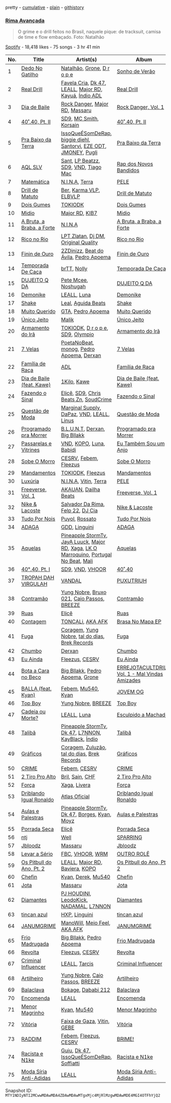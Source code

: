 pretty - [cumulative](/playlists/cumulative/37i9dQZF1DX0EaLv8xHmij.md) - [plain](/playlists/plain/37i9dQZF1DX0EaLv8xHmij) - [githistory](https://github.githistory.xyz/mackorone/spotify-playlist-archive/blob/main/playlists/plain/37i9dQZF1DX0EaLv8xHmij)

### [Rima Avançada](https://open.spotify.com/playlist/37i9dQZF1DX0EaLv8xHmij)

> O grime e o drill feitos no Brasil, naquele pique: de tracksuit, camisa de time e flow embaçado\. Foto: Natalhão

[Spotify](https://open.spotify.com/user/spotify) - 18,418 likes - 75 songs - 3 hr 41 min

| No. | Title | Artist(s) | Album | Length |
|---|---|---|---|---|
| 1 | [Dedo No Gatilho](https://open.spotify.com/track/0njafdCdWWgPFzOjv2leO6) | [Natalhão](https://open.spotify.com/artist/5ptoEbRZaVPuPXvWdsRrWc), [Grone](https://open.spotify.com/artist/6obeWNZwOJv7P9EzIvu9zt), [D r o p e](https://open.spotify.com/artist/7gi8fAAoPMkO2vcESXGG2Y) | [Sonho de Verão](https://open.spotify.com/album/6sLzdFiGngVsZQIEC4vvUM) | 2:58 |
| 2 | [Real Drill](https://open.spotify.com/track/3gpSCMnVZELrg4b5oMmRIN) | [Favela Cria](https://open.spotify.com/artist/5wVwUloN5ZKdvMQiUMoDsO), [Dk 47](https://open.spotify.com/artist/7KO08sObbX1IHeiIR9b5NB), [LEALL](https://open.spotify.com/artist/4h52MPCFvx56uhmH254Uqz), [Major RD](https://open.spotify.com/artist/76hYPcWML9NGEh8LashwT5), [Kayuá](https://open.spotify.com/artist/6GRG2j3z9S1Lsa47YgPjkH), [Índio ADL](https://open.spotify.com/artist/1ultT7e5kxNqpJ0ygWz9wQ) | [Real Drill](https://open.spotify.com/album/5KtB6XyDMiqSQibKfcmzqp) | 4:38 |
| 3 | [Dia de Baile](https://open.spotify.com/track/3dYN651z0KSUQnC0fxCKWN) | [Rock Danger](https://open.spotify.com/artist/1mjuRRMumbLmGmHmYvMDcb), [Major RD](https://open.spotify.com/artist/76hYPcWML9NGEh8LashwT5), [Massaru](https://open.spotify.com/artist/6NPvzQnxY7WwRMoN2qVBHU) | [Rock Danger, Vol\. 1](https://open.spotify.com/album/10NgAPEXrO27p2uhmuZgyu) | 2:58 |
| 4 | [40˚.40, Pt\. II](https://open.spotify.com/track/6VWCgmyLqAWltjGO0Za00I) | [SD9](https://open.spotify.com/artist/5vISZlkpbDSJybQqgUeF52), [MC Smith](https://open.spotify.com/artist/6OUIY1hXVxeiAw6K7rDerM), [Korsain](https://open.spotify.com/artist/3mzX21OpC0y7SgIOKCSpKL) | [40˚.40, Pt\. II](https://open.spotify.com/album/4YOUDtIlOu5qr6f8UGPxWc) | 4:14 |
| 5 | [Pra Baixo da Terra](https://open.spotify.com/track/0P69PdIN7osL5ML2uWeQ2K) | [IssoQueÉSomDeRap](https://open.spotify.com/artist/43DrL9cHm49HEwg85idE2c), [biggie diehl](https://open.spotify.com/artist/4EEMmF8KqAKox5uogK8uhy), [Santorvi](https://open.spotify.com/artist/4TpMk5ru2rOKeezPBKsu4w), [EZE ODT](https://open.spotify.com/artist/3bblo79bAUwY3qKupiP3xf), [JMONEY](https://open.spotify.com/artist/3E3c0sPxAVTNrc104CicWC), [Pugli](https://open.spotify.com/artist/2IXnOvK1O0L4PzfyYanJkM) | [Pra Baixo da Terra](https://open.spotify.com/album/1Q7c618K5PX25WgMikn5oG) | 2:37 |
| 6 | [AQL SLV](https://open.spotify.com/track/4x96ZVUti5pKCpiImokxB4) | [Sant](https://open.spotify.com/artist/7IlBcKrGUBJ0NKdnbDde89), [LP Beatzz](https://open.spotify.com/artist/3WFKRRXUORuPPdH11Spele), [SD9](https://open.spotify.com/artist/5vISZlkpbDSJybQqgUeF52), [VND](https://open.spotify.com/artist/1XxGXIW0xJuiW267WuDgNP), [Tiago Mac](https://open.spotify.com/artist/3GM0VyM1n1qvk0v2PfXX4n) | [Rap dos Novos Bandidos](https://open.spotify.com/album/2rYLZlhbWbcjNJg3PiwV9O) | 4:55 |
| 7 | [Matemática](https://open.spotify.com/track/1xRxdXBGDY5O89pKp40i0L) | [N.I.N.A](https://open.spotify.com/artist/32NfHH4nSmu97Z4RQjPyET), [Terra](https://open.spotify.com/artist/0wTyCMz1sLbxVNN0OP18oW) | [PELE](https://open.spotify.com/album/57LANvZ85BtVlj31EAY7EK) | 2:14 |
| 8 | [Drill de Matuto](https://open.spotify.com/track/2rntf7fpyjFwY0nbDyehkH) | [Ber](https://open.spotify.com/artist/2LIFq4uBUQgSJUqVgnIOpL), [Karma VLP](https://open.spotify.com/artist/6tgRsgGyAXfEcsLA8t0Cn5), [ELBVLP](https://open.spotify.com/artist/6IqZJDAt1SX6xdBh7heq9m) | [Drill de Matuto](https://open.spotify.com/album/0m2mTSU3s4LdwgPrLZvcNZ) | 3:14 |
| 9 | [Dois Gumes](https://open.spotify.com/track/4sTvkSCc5tmVhECVOcM37h) | [TOKIODK](https://open.spotify.com/artist/3l3kTDXnvYNA4u1kLLvLn2) | [Dois Gumes](https://open.spotify.com/album/6VNvo85fJVH9uM2C1rBnfp) | 2:58 |
| 10 | [Midio](https://open.spotify.com/track/48x2oAieb2KwWhab3vhifB) | [Major RD](https://open.spotify.com/artist/76hYPcWML9NGEh8LashwT5), [KIB7](https://open.spotify.com/artist/7lSYO6wq6ueSYYIEUbF92u) | [Midio](https://open.spotify.com/album/0XiqFoJpqkH0DOHbq5bBlY) | 2:43 |
| 11 | [A Bruta, a Braba, a Forte](https://open.spotify.com/track/2N54ghEQWbNZ9Y39Wr2JKg) | [N.I.N.A](https://open.spotify.com/artist/32NfHH4nSmu97Z4RQjPyET) | [A Bruta, a Braba, a Forte](https://open.spotify.com/album/73h7cH1GkuOSBMZ9sgX5zb) | 2:44 |
| 12 | [Rico no Rio](https://open.spotify.com/track/6NXMEsY4Ivqm722zmI5kgG) | [LPT Zlatan](https://open.spotify.com/artist/5U55IfWwerZXAqb1WNNfCX), [Dj DM](https://open.spotify.com/artist/686Cz1vrD1XO5CPJC0ZiAt), [Original Quality](https://open.spotify.com/artist/5ZTnWo7IY6rdIxm6aTSR84) | [Rico no Rio](https://open.spotify.com/album/7mXrQh7smoIFCbHfUMJGa0) | 3:07 |
| 13 | [Finin de Ouro](https://open.spotify.com/track/3BZb1ArjUi8peWqwSv7wOQ) | [2ZDinizz](https://open.spotify.com/artist/13zmjclMwzz8kIxRrN7JOV), [Beat do Ávila](https://open.spotify.com/artist/2zuL7Yq6XmN6LbH4gDrgfP), [Pedro Apoema](https://open.spotify.com/artist/1eJwhQn6j41JvgXfWeh2g0) | [Finin de Ouro](https://open.spotify.com/album/4mZoJDt9KEgTwoWKAn2Z8T) | 3:13 |
| 14 | [Temporada De Caça](https://open.spotify.com/track/7oWXd23WF7vD6FROEHk063) | [brTT](https://open.spotify.com/artist/7y2EOgsPqCKSxH9MJ2Tk6z), [Nolly](https://open.spotify.com/artist/0AyG67rFODHB8963eyG0tT) | [Temporada De Caça](https://open.spotify.com/album/57gdtXezVDMVQhLAtpnrbh) | 3:14 |
| 15 | [DUJEITO Q DA](https://open.spotify.com/track/4OW2bMqaWGqH83ojBaHeYt) | [Pete Mcee](https://open.spotify.com/artist/7hYxiVrQD6owMinIaG9QuB), [Noshugah](https://open.spotify.com/artist/39y7fxAAQUe9SJotuSRsCs) | [DUJEITO Q DA](https://open.spotify.com/album/2geHCPma65x6DlqQnYir1V) | 1:53 |
| 16 | [Demonike](https://open.spotify.com/track/6g6fjgEC4dXkX01oJoeyCT) | [LEALL](https://open.spotify.com/artist/4h52MPCFvx56uhmH254Uqz), [Luna](https://open.spotify.com/artist/2uY6iqNed0QZuENdRbxiaW) | [Demonike](https://open.spotify.com/album/2kCAfWdhArujSmPJle6vO3) | 2:55 |
| 17 | [Shake](https://open.spotify.com/track/1p9UmC4Nh8aDxhqd3GrEVT) | [Leal](https://open.spotify.com/artist/1BnymgkHol5jSOx3KBkBjs), [Aguida Beats](https://open.spotify.com/artist/4IC1m7XcmBRlxYFoAl23E1) | [Shake](https://open.spotify.com/album/6vLt6v9IJj0KOxMz3J8ejC) | 2:34 |
| 18 | [Muito Querido](https://open.spotify.com/track/0qDA0XgVhM1fp14h5CpH0A) | [GTA](https://open.spotify.com/artist/1d2nSDIlSzl93ajFcmVO2w), [Pedro Apoema](https://open.spotify.com/artist/1eJwhQn6j41JvgXfWeh2g0) | [Muito Querido](https://open.spotify.com/album/2tnj2zG6VJGYtmCGP6sFN4) | 1:56 |
| 19 | [Único Jeito](https://open.spotify.com/track/1JbupefYt00QB1QlPROn9R) | [Malik](https://open.spotify.com/artist/0ifpZXmFP8xcOmukbS5udK) | [Único Jeito](https://open.spotify.com/album/0VIMqDYDI9KpOLSnKpx1lP) | 1:58 |
| 20 | [Armamento do Irã](https://open.spotify.com/track/0f0UWMjbkFVqqzfNbZ63gK) | [TOKIODK](https://open.spotify.com/artist/3l3kTDXnvYNA4u1kLLvLn2), [D r o p e](https://open.spotify.com/artist/7gi8fAAoPMkO2vcESXGG2Y), [SD9](https://open.spotify.com/artist/5vISZlkpbDSJybQqgUeF52), [Olympio](https://open.spotify.com/artist/1nR1Ogb4hP9WzmUbIArZ72) | [Armamento do Irã](https://open.spotify.com/album/314mnlgW2t6N71Kj6ZcCKo) | 4:19 |
| 21 | [7 Velas](https://open.spotify.com/track/3O0Psgcf7AQXoYfgqp9c7K) | [PoetaNoBeat](https://open.spotify.com/artist/3mFb9oHAuhW1RmrR7St4vP), [monog](https://open.spotify.com/artist/6w2v8qBcnzlbxgspiEvHPA), [Pedro Apoema](https://open.spotify.com/artist/1eJwhQn6j41JvgXfWeh2g0), [Derxan](https://open.spotify.com/artist/6AVuBAosGPLRJYwoJ88wtt) | [7 Velas](https://open.spotify.com/album/1Z17IlMM1tKTqlKM8qQL2V) | 2:09 |
| 22 | [Família de Raça](https://open.spotify.com/track/1QGRyTHSk3KhiC7J6FZC5R) | [ADL](https://open.spotify.com/artist/6Ywb1no2hXLazjIs4LUiQD) | [Família de Raça](https://open.spotify.com/album/3hPQKI8AbrcFoyEMpAdmRZ) | 2:59 |
| 23 | [Dia de Baile \(feat\. Kawe\)](https://open.spotify.com/track/5A3fbFbtzKrc0xamh6b0yb) | [1Kilo](https://open.spotify.com/artist/6E2st8OqIaS7PU5gj95FSE), [Kawe](https://open.spotify.com/artist/1TYJOhNSxMOODWiDVhuyZb) | [Dia de Baile \(feat\. Kawe\)](https://open.spotify.com/album/6EZrWTVj6STAQLLq5uvlWl) | 2:45 |
| 24 | [Fazendo o Sinal](https://open.spotify.com/track/0azZcZsS8POiuYJQMM8b7Q) | [Elicê](https://open.spotify.com/artist/7IWi4NOiLz0JJ0qJhCYLN0), [SD9](https://open.spotify.com/artist/5vISZlkpbDSJybQqgUeF52), [Chris Beats Zn](https://open.spotify.com/artist/0YOr5sV4zMMyj5xviWiFjW), [SoudCrime](https://open.spotify.com/artist/0Huu7Wxkay3mCaoMuVkRNg) | [Fazendo o Sinal](https://open.spotify.com/album/6CBy7iii9xKJJr7C4lCnQe) | 2:41 |
| 25 | [Questão de Moda](https://open.spotify.com/track/59sFoLdhJQT2Q0Fsa0xUce) | [Marginal Supply](https://open.spotify.com/artist/1xezfhrRJTpRtYZPplWHcJ), [DaPaz](https://open.spotify.com/artist/7K2fTRYnc7VBDXX0GtM9O1), [VND](https://open.spotify.com/artist/1XxGXIW0xJuiW267WuDgNP), [LEALL](https://open.spotify.com/artist/4h52MPCFvx56uhmH254Uqz), [Linus](https://open.spotify.com/artist/39gD9lzqnC5SO69fzdRizg) | [Questão de Moda](https://open.spotify.com/album/0VYqi2kj5ZVRJlpuGebb0v) | 3:43 |
| 26 | [Programado pra Morrer](https://open.spotify.com/track/0Zo1u04qDDlH2qhWqXGCN8) | [B.L.U.N.T](https://open.spotify.com/artist/2vRnpVd35vTr7ZfDvZYnZZ), [Derxan](https://open.spotify.com/artist/6AVuBAosGPLRJYwoJ88wtt), [Big Bllakk](https://open.spotify.com/artist/2676LWh4GgqdAaYkRpqTcd) | [Programado pra Morrer](https://open.spotify.com/album/05BrJ0ScVVXBp5cYEjelI2) | 3:23 |
| 27 | [Passarelas e Vitrines](https://open.spotify.com/track/1bzqCRQHnTaN3hgPtujOTz) | [VND](https://open.spotify.com/artist/1XxGXIW0xJuiW267WuDgNP), [KOPO](https://open.spotify.com/artist/3vSHkuSE00R9QBkm5SByaA), [Luna](https://open.spotify.com/artist/2uY6iqNed0QZuENdRbxiaW), [Babidi](https://open.spotify.com/artist/1S2Wiv7Swqnnvp1ktoWaul) | [Eu Também Sou um Anjo](https://open.spotify.com/album/6yd1wjgnMwGxmrgMNwE7wt) | 3:05 |
| 28 | [Sobe O Morro](https://open.spotify.com/track/4ZjDDf6NjEVHSwJwAjeJj6) | [CESRV](https://open.spotify.com/artist/1qJG1PpAGl1FnzYyCDU7x1), [Febem](https://open.spotify.com/artist/2Ip2jiEjsSe8pmRBzwTv5N), [Fleezus](https://open.spotify.com/artist/5vl7Vj67mORmn0yJccFCfq) | [Sobe O Morro](https://open.spotify.com/album/7vAYVJSHSebqNrnJT70Gcl) | 2:42 |
| 29 | [Mandamentos](https://open.spotify.com/track/3908Zr5sUTzlvgY37QY5TU) | [TOKIODK](https://open.spotify.com/artist/3l3kTDXnvYNA4u1kLLvLn2), [Fleezus](https://open.spotify.com/artist/5vl7Vj67mORmn0yJccFCfq) | [Mandamentos](https://open.spotify.com/album/48jIDwzs6XhGCKOA0HeCmy) | 2:55 |
| 30 | [Luxúria](https://open.spotify.com/track/0E1k6FXAG48vHbwnwUjfA0) | [N.I.N.A](https://open.spotify.com/artist/32NfHH4nSmu97Z4RQjPyET), [Vitin](https://open.spotify.com/artist/3qqsM7MrioDCvQPL7AMBRS), [Terra](https://open.spotify.com/artist/0wTyCMz1sLbxVNN0OP18oW) | [PELE](https://open.spotify.com/album/57LANvZ85BtVlj31EAY7EK) | 2:36 |
| 31 | [Freeverse, Vol\. 1](https://open.spotify.com/track/539g8FKScByyPb7oiCMC67) | [AKAUAN](https://open.spotify.com/artist/3rhaPHdDVps36IZMJozfPM), [Dailha Beats](https://open.spotify.com/artist/1ECcYiQin17CIvAJTKI7z4) | [Freeverse, Vol\. 1](https://open.spotify.com/album/6I8SfwZsPYCEPOaavsIckk) | 2:40 |
| 32 | [Nike & Lacoste](https://open.spotify.com/track/5oLsBeFYrOnHHeBjmYVwwY) | [Salvador Da Rima](https://open.spotify.com/artist/3zUcyANWSbo98ikca4ugrV), [Felp 22](https://open.spotify.com/artist/56IPf5d631ccKOTmo8RFHK), [DJ Cia](https://open.spotify.com/artist/4ADw50fLamm1eoQBm65lHL) | [Nike & Lacoste](https://open.spotify.com/album/1OaGEVv0VgLkdpAlortdO7) | 3:19 |
| 33 | [Tudo Por Nois](https://open.spotify.com/track/6HrxbQDtw2dXuqoqIatgb8) | [Puyol](https://open.spotify.com/artist/3I40IzmWD1UYZzZM5U5Q0x), [Rossato](https://open.spotify.com/artist/1iGxbhwpgFmsxVLvPsDefp) | [Tudo Por Nois](https://open.spotify.com/album/2aVM9JOjQ1ok3g0MLpYenz) | 2:01 |
| 34 | [ADAGA](https://open.spotify.com/track/7kftWgzjMh4aQwL28aDgzp) | [GDD](https://open.spotify.com/artist/4nsiw0dQwFWUQseJfdRUCd), [Linguini](https://open.spotify.com/artist/3VNJeULanp6BoL1MOConoz) | [ADAGA](https://open.spotify.com/album/12lTxFOV8ZTazQPviExlrd) | 2:54 |
| 35 | [Aquelas](https://open.spotify.com/track/3F9czW1F6VhdE3yCOV5T5c) | [Pineapple StormTv](https://open.spotify.com/artist/09U6hmCerKcIJrixubiBjm), [JayA Luuck](https://open.spotify.com/artist/4oxFgud0qa3A1tE6JFpFVp), [Major RD](https://open.spotify.com/artist/76hYPcWML9NGEh8LashwT5), [Xaga](https://open.spotify.com/artist/6d7xhkmwkbhwqF5j57IaL6), [LK O Marroquino](https://open.spotify.com/artist/13CPOWLAYa2sN7Y9k2TtLT), [Portugal No Beat](https://open.spotify.com/artist/71LRKKvAjoc6LyNmob269Q), [Mali](https://open.spotify.com/artist/3ydqdgMOg9FAkUn1yJO3FU) | [Aquelas](https://open.spotify.com/album/2n8MKwZxaWDQuaSqx3St32) | 5:47 |
| 36 | [40°.40, Pt\. I](https://open.spotify.com/track/2WmSlxpP3pauTMuWyQVd6C) | [SD9](https://open.spotify.com/artist/5vISZlkpbDSJybQqgUeF52), [VND](https://open.spotify.com/artist/1XxGXIW0xJuiW267WuDgNP), [VHOOR](https://open.spotify.com/artist/0aEDa47F4RWuk4Udm0SEoH) | [40˚.40](https://open.spotify.com/album/0IDVpLdT6AbMirnZPpRcz2) | 3:16 |
| 37 | [TROPAH DAH VIRGULAH](https://open.spotify.com/track/3t5JnrbAH76ZEprKRHfUaR) | [VANDAL](https://open.spotify.com/artist/5h4q1RQZ3TrsU4fImHo11r) | [PUXUTRIUH](https://open.spotify.com/album/4JygB1MmGbBnu41cKK34vX) | 2:37 |
| 38 | [Contramão](https://open.spotify.com/track/4N7AHgvKIBTh0Cobzq7GEs) | [Yung Nobre](https://open.spotify.com/artist/1zRwEApJZMUKUZDPYTNsrB), [Bruxo 021](https://open.spotify.com/artist/3yofl1khzdO4vkH6tyMg0t), [Caio Passos](https://open.spotify.com/artist/6zGPa2tLMJ5HQYUddZI8di), [BREEZE](https://open.spotify.com/artist/2McfEbmX82KjLibSzYi7ZD) | [Contramão](https://open.spotify.com/album/0UnAYVia9thi3jqmyBvZ6G) | 2:48 |
| 39 | [Ruas](https://open.spotify.com/track/2fb6Unnl2Klg5GijDEeuMA) | [Elicê](https://open.spotify.com/artist/7IWi4NOiLz0JJ0qJhCYLN0) | [Ruas](https://open.spotify.com/album/1vcvP2HPCZY0xq0FuEzCEz) | 2:26 |
| 40 | [Contagem](https://open.spotify.com/track/1gl6Ku9YhEzMh4GNI6fN7P) | [TONCALi](https://open.spotify.com/artist/3enZVLaByIf1A6appp41gc), [AKA AFK](https://open.spotify.com/artist/1ZEPj2UWxPZEELctnTNRca) | [Brasa No Mapa EP](https://open.spotify.com/album/0R3yzbHTG0bjeLBISLvYF3) | 2:08 |
| 41 | [Fuga](https://open.spotify.com/track/7KzgufnY6c36zBGaLlphvj) | [Coragem](https://open.spotify.com/artist/2cfEkqb7hlhayhB982QetH), [Yung Nobre](https://open.spotify.com/artist/1zRwEApJZMUKUZDPYTNsrB), [tal do dias](https://open.spotify.com/artist/1IJdAJc6XD4NdOLBJnCIBD), [Brek Records](https://open.spotify.com/artist/1qG0x1r89PdRO34pIgWwNA) | [Fuga](https://open.spotify.com/album/3MmKjowWyOPY4PtnVhuxgY) | 2:32 |
| 42 | [Chumbo](https://open.spotify.com/track/5IZPxqe5bjNO1v28uCXDO7) | [Derxan](https://open.spotify.com/artist/6AVuBAosGPLRJYwoJ88wtt) | [Chumbo](https://open.spotify.com/album/5dHYwZp23m8hq9EF5lUQRd) | 2:15 |
| 43 | [Eu Ainda](https://open.spotify.com/track/0XiAYDYnDYlr3CCql7rM1o) | [Fleezus](https://open.spotify.com/artist/5vl7Vj67mORmn0yJccFCfq), [CESRV](https://open.spotify.com/artist/1qJG1PpAGl1FnzYyCDU7x1) | [Eu Ainda](https://open.spotify.com/album/102v3MHRjG0nSixpmXsakd) | 3:08 |
| 44 | [Bota a Cara no Beco](https://open.spotify.com/track/51ulUko156sTMuh2upjbMA) | [Big Bllakk](https://open.spotify.com/artist/2676LWh4GgqdAaYkRpqTcd), [Pedro Apoema](https://open.spotify.com/artist/1eJwhQn6j41JvgXfWeh2g0), [Grone](https://open.spotify.com/artist/6obeWNZwOJv7P9EzIvu9zt) | [ERREJOTACULTDRILL, Vol\. 1 \- Mal Vindas Amizades](https://open.spotify.com/album/4n1BCaULwTJKmB4kFVpWdw) | 3:26 |
| 45 | [BALLA \(feat\. Kyan\)](https://open.spotify.com/track/3yqJ0o9Ve6BVjAbeNJ055D) | [Febem](https://open.spotify.com/artist/2Ip2jiEjsSe8pmRBzwTv5N), [Mu540](https://open.spotify.com/artist/13yQqjPy4Esq0Ru3R1fipU), [Kyan](https://open.spotify.com/artist/05qCf6M7E7AxizHVmrcPqh) | [JOVEM OG](https://open.spotify.com/album/62rhAAgqTCXMeM5xXGOXMJ) | 2:18 |
| 46 | [Top Boy](https://open.spotify.com/track/2BVC9JxElQFJ7rL5rVf8NA) | [Yung Nobre](https://open.spotify.com/artist/1zRwEApJZMUKUZDPYTNsrB), [BREEZE](https://open.spotify.com/artist/2McfEbmX82KjLibSzYi7ZD) | [Top Boy](https://open.spotify.com/album/1tXxT5sTCot3j5Ploh5kkC) | 3:01 |
| 47 | [Cadeia ou Morte?](https://open.spotify.com/track/3cdkhjRdfY5Q5nN4mgtcOP) | [LEALL](https://open.spotify.com/artist/4h52MPCFvx56uhmH254Uqz), [Luna](https://open.spotify.com/artist/2uY6iqNed0QZuENdRbxiaW) | [Esculpido a Machado](https://open.spotify.com/album/5BCSltKIxLBav5MEeF0aOh) | 2:20 |
| 48 | [Talibã](https://open.spotify.com/track/6eHYTj7DwxgUT5g26AHzkg) | [Pineapple StormTv](https://open.spotify.com/artist/09U6hmCerKcIJrixubiBjm), [Dk 47](https://open.spotify.com/artist/7KO08sObbX1IHeiIR9b5NB), [L7NNON](https://open.spotify.com/artist/0JjPiLQNgAFaEkwoy56B1C), [KayBlack](https://open.spotify.com/artist/2h5Ha0ZiMFmOQD3iYcSXsy), [Índio](https://open.spotify.com/artist/0xQY4dMgl3nMgyWprPkKmz) | [Talibã](https://open.spotify.com/album/6fp9jAxkHwndQAFNh9pMWi) | 4:05 |
| 49 | [Gráficos](https://open.spotify.com/track/569CTJ2OnUt4yuoN7pPmT1) | [Coragem](https://open.spotify.com/artist/2cfEkqb7hlhayhB982QetH), [Zuluzão](https://open.spotify.com/artist/7GfBhUixcdpCEYmSMjT1aV), [tal do dias](https://open.spotify.com/artist/1IJdAJc6XD4NdOLBJnCIBD), [Brek Records](https://open.spotify.com/artist/1qG0x1r89PdRO34pIgWwNA) | [Gráficos](https://open.spotify.com/album/224nDADITuNiR7vm9jxwwC) | 2:59 |
| 50 | [CRIME](https://open.spotify.com/track/0beS82r81NQmbSmZ3hEGgt) | [Febem](https://open.spotify.com/artist/2Ip2jiEjsSe8pmRBzwTv5N), [CESRV](https://open.spotify.com/artist/1qJG1PpAGl1FnzYyCDU7x1) | [CRIME](https://open.spotify.com/album/3wDmkkTCFs3cvSzKCDOogf) | 3:08 |
| 51 | [2 Tiro Pro Alto](https://open.spotify.com/track/2HdowXYBO9dZJb92wNqY7v) | [Bril](https://open.spotify.com/artist/6wOMdAwX6mgYpadxSKU65a), [Sain](https://open.spotify.com/artist/26aPjwxSSJsGy6yQ19YL55), [CHF](https://open.spotify.com/artist/1HNVz8Sg0CzK1um1QNB7qS) | [2 Tiro Pro Alto](https://open.spotify.com/album/7Fi1GhzYkLBV2jk0tL2Jyr) | 2:31 |
| 52 | [Força](https://open.spotify.com/track/328IDgbNel7rCuHuefMOod) | [Xaga](https://open.spotify.com/artist/6d7xhkmwkbhwqF5j57IaL6), [Livera](https://open.spotify.com/artist/5kLbSf5mKL43R8QVahK3fD) | [Força](https://open.spotify.com/album/7KmoMc1swD8P2agtzLmK0I) | 2:17 |
| 53 | [Driblando Igual Ronaldo](https://open.spotify.com/track/3LWmdN36GxjtnZJnwciU1c) | [Atlas Oficial](https://open.spotify.com/artist/43PE2zF3EaEl4yhXXdY3Og) | [Driblando Igual Ronaldo](https://open.spotify.com/album/2GVpBPB1ffJkXFDbv9ZVa5) | 2:44 |
| 54 | [Aulas e Palestras](https://open.spotify.com/track/00j6HYx9cIzZcgwpB72buK) | [Pineapple StormTv](https://open.spotify.com/artist/09U6hmCerKcIJrixubiBjm), [Dk 47](https://open.spotify.com/artist/7KO08sObbX1IHeiIR9b5NB), [Borges](https://open.spotify.com/artist/6jBww4kwlSrjaNYP7AQPtX), [Kyan](https://open.spotify.com/artist/05qCf6M7E7AxizHVmrcPqh), [Moyz](https://open.spotify.com/artist/74md0OXHeJ8Fa7DBShPL1S) | [Aulas e Palestras](https://open.spotify.com/album/6QAqavCD8F6lCF4eiNM8B0) | 3:13 |
| 55 | [Porrada Seca](https://open.spotify.com/track/4tZVhQJnWy8mJud24h0X0g) | [Elicê](https://open.spotify.com/artist/7IWi4NOiLz0JJ0qJhCYLN0) | [Porrada Seca](https://open.spotify.com/album/55AdOR18h2s26ucdjWv8rG) | 2:06 |
| 56 | [ntj](https://open.spotify.com/track/5S4alOdBpAxLKn5GPMyj6R) | [Well](https://open.spotify.com/artist/2JCYooigSy6wfahpfssCCp) | [SPARRING](https://open.spotify.com/album/6K6XkRC4XCwP0jwKBrEMJC) | 2:38 |
| 57 | [Jbloodz](https://open.spotify.com/track/3fEyjjRS4C5n3UlDJC7aO3) | [Massaru](https://open.spotify.com/artist/6NPvzQnxY7WwRMoN2qVBHU) | [Jbloodz](https://open.spotify.com/album/63EikWTFg8l8lbQVIEQORH) | 2:47 |
| 58 | [Levar a Sério](https://open.spotify.com/track/0k1sI81KiPXrRxR9kz7nkZ) | [FBC](https://open.spotify.com/artist/29QKtXMaVczUBDiI3aPBWS), [VHOOR](https://open.spotify.com/artist/0aEDa47F4RWuk4Udm0SEoH), [WRM](https://open.spotify.com/artist/2y0PiEKT1dm4xol2mvahiy) | [OUTRO ROLÊ](https://open.spotify.com/album/0bhxPlxH5FapYiaGargMGd) | 2:26 |
| 59 | [Os Pitbull do Ano, Pt\. 2](https://open.spotify.com/track/2WLjFfNF7aIdTk6SVVo6NR) | [LEALL](https://open.spotify.com/artist/4h52MPCFvx56uhmH254Uqz), [Major RD](https://open.spotify.com/artist/76hYPcWML9NGEh8LashwT5), [Baviera](https://open.spotify.com/artist/6cUTkFvlPW27lYc3qcoOgy), [KOPO](https://open.spotify.com/artist/3vSHkuSE00R9QBkm5SByaA) | [Os Pitbull do Ano, Pt\. 2](https://open.spotify.com/album/6dI7q22ZoKPIzWuWDVoawl) | 3:27 |
| 60 | [Chefin](https://open.spotify.com/track/30g0zKIzhdwdJBSgiBA9gg) | [Kyan](https://open.spotify.com/artist/05qCf6M7E7AxizHVmrcPqh), [Derek](https://open.spotify.com/artist/4Y0VwRwAOyJutxoVpPX4td), [Mu540](https://open.spotify.com/artist/13yQqjPy4Esq0Ru3R1fipU) | [Chefin](https://open.spotify.com/album/6z7TV8IZMGmMkVzg2c6dVt) | 3:06 |
| 61 | [Jota](https://open.spotify.com/track/0HZRsp53D08vnfQnrNeANI) | [Massaru](https://open.spotify.com/artist/6NPvzQnxY7WwRMoN2qVBHU) | [Jota](https://open.spotify.com/album/6urV83fcDOX9gmWpUSqXHd) | 2:20 |
| 62 | [Diamantes](https://open.spotify.com/track/4xDbjnYEpV3Iz753m9MJBc) | [PJ HOUDINI](https://open.spotify.com/artist/3nfVTPYDnppERKGCRS4vim), [LeodoKick](https://open.spotify.com/artist/1WZNkLRhjvZKzZlSKL7FxX), [NADAMAL](https://open.spotify.com/artist/3YVxmhkewoRHu8WFgWlCb7), [L7NNON](https://open.spotify.com/artist/0JjPiLQNgAFaEkwoy56B1C) | [Diamantes](https://open.spotify.com/album/3useTCIqnhdXUMp66vOh4h) | 3:37 |
| 63 | [tincan azul](https://open.spotify.com/track/2fgbp21pH0Yo9h6UnxZj1B) | [HXP](https://open.spotify.com/artist/4EqGyWcsiu5FwByLE1pftF), [Linguini](https://open.spotify.com/artist/3VNJeULanp6BoL1MOConoz) | [tincan azul](https://open.spotify.com/album/2k9aWQcb4b2Hxzw7v94Y2d) | 3:26 |
| 64 | [JANUMGRIME](https://open.spotify.com/track/7gd3A3NmkfJnxLDSuZtf2E) | [ManoWill](https://open.spotify.com/artist/5nWuBeOezTGIWBvssEnXdY), [Meio Feel](https://open.spotify.com/artist/1Fm4cFyLxFxY3nIIMCmxO3), [AKA AFK](https://open.spotify.com/artist/1ZEPj2UWxPZEELctnTNRca) | [JANUMGRIME](https://open.spotify.com/album/5gSiONAhBuXMOmU2q1N8OL) | 2:46 |
| 65 | [Frio Madrugada](https://open.spotify.com/track/4zHWHLP8b7a6vu7zc0YOhd) | [Big Bllakk](https://open.spotify.com/artist/2676LWh4GgqdAaYkRpqTcd), [Pedro Apoema](https://open.spotify.com/artist/1eJwhQn6j41JvgXfWeh2g0) | [Frio Madrugada](https://open.spotify.com/album/2hEliZqG2QqlVoP5EVAEnC) | 2:21 |
| 66 | [Revolta](https://open.spotify.com/track/1338yPBS9EvfuPW5wgKwrs) | [Fleezus](https://open.spotify.com/artist/5vl7Vj67mORmn0yJccFCfq), [CESRV](https://open.spotify.com/artist/1qJG1PpAGl1FnzYyCDU7x1) | [Revolta](https://open.spotify.com/album/67kCjJrSahL0q8BpfGZmHC) | 3:16 |
| 67 | [Criminal Influencer](https://open.spotify.com/track/1yGJUwPOptMclOwV2kvAxH) | [LEALL](https://open.spotify.com/artist/4h52MPCFvx56uhmH254Uqz), [Tarcis](https://open.spotify.com/artist/2qb3anjfE3Rmn5edv2ULzg) | [Criminal Influencer](https://open.spotify.com/album/4c14Voy3lrcEd4pseEreG3) | 1:56 |
| 68 | [Artilheiro](https://open.spotify.com/track/00F0BEVzn3O44RT9DFUsKo) | [Yung Nobre](https://open.spotify.com/artist/1zRwEApJZMUKUZDPYTNsrB), [Caio Passos](https://open.spotify.com/artist/6zGPa2tLMJ5HQYUddZI8di), [BREEZE](https://open.spotify.com/artist/2McfEbmX82KjLibSzYi7ZD) | [Artilheiro](https://open.spotify.com/album/4KGIXDOJ3hiZO4DGyVC8pn) | 2:26 |
| 69 | [Balaclava](https://open.spotify.com/track/1GXFPA1Pt1o90MtHs2AfpK) | [Bokage](https://open.spotify.com/artist/4npdXEx9VZU1RG7vpAQEyh), [Dababi 212](https://open.spotify.com/artist/1BvG6DgsQB8Om5T7OUzo5L) | [Balaclava](https://open.spotify.com/album/4jXmTSIPP47efmcplES8nc) | 2:43 |
| 70 | [Encomenda](https://open.spotify.com/track/3XadSINduX4zXzhLUURFXa) | [LEALL](https://open.spotify.com/artist/4h52MPCFvx56uhmH254Uqz) | [Encomenda](https://open.spotify.com/album/3jpzt9bFKyVzNAilVFD8XY) | 2:37 |
| 71 | [Menor Magrinho](https://open.spotify.com/track/4ywy6VtMo5TuUXUlTKuAZX) | [Kyan](https://open.spotify.com/artist/05qCf6M7E7AxizHVmrcPqh), [Mu540](https://open.spotify.com/artist/13yQqjPy4Esq0Ru3R1fipU) | [Menor Magrinho](https://open.spotify.com/album/4agsw6FCmcqEBZBKov4ldv) | 2:32 |
| 72 | [Vitória](https://open.spotify.com/track/3EkbbOZjhnXlL9hc26GmPc) | [Faixa de Gaza](https://open.spotify.com/artist/5FshOFDv0YN2UovdMmNl1n), [Vitin](https://open.spotify.com/artist/3qqsM7MrioDCvQPL7AMBRS), [GEBE](https://open.spotify.com/artist/1PHKKhYrxhcDLlQaByPYr6) | [Vitória](https://open.spotify.com/album/6CaPkbr1mHc86pgvcdJjQj) | 3:39 |
| 73 | [RADDIM](https://open.spotify.com/track/7G2aB7ZtZLuO27F92BHF6J) | [Febem](https://open.spotify.com/artist/2Ip2jiEjsSe8pmRBzwTv5N), [Fleezus](https://open.spotify.com/artist/5vl7Vj67mORmn0yJccFCfq), [CESRV](https://open.spotify.com/artist/1qJG1PpAGl1FnzYyCDU7x1) | [BRIME!](https://open.spotify.com/album/4SthjdqHeQOrm8JfZIq979) | 3:29 |
| 74 | [Racista e N1ke](https://open.spotify.com/track/15wZra74ZTfr4NgVLASZiI) | [Guiu](https://open.spotify.com/artist/4Ll7ZvCVTwveULVP2Ze0px), [Dk 47](https://open.spotify.com/artist/7KO08sObbX1IHeiIR9b5NB), [IssoQueÉSomDeRap](https://open.spotify.com/artist/43DrL9cHm49HEwg85idE2c), [Soffiatti](https://open.spotify.com/artist/0fp1kryPt0aoqURkuCQLon) | [Racista e N1ke](https://open.spotify.com/album/1btOMLBHDupu7THTNOoYf3) | 3:11 |
| 75 | [Moda Síria Anti\-Adidas](https://open.spotify.com/track/489WqSvCOYoNvXdAzVzB8h) | [LEALL](https://open.spotify.com/artist/4h52MPCFvx56uhmH254Uqz) | [Moda Síria Anti\-Adidas](https://open.spotify.com/album/4JkaYSzvjU6Cx8zAwkFE0d) | 3:28 |

Snapshot ID: `MTY1NDIyNTI2MCwwMDAwMDA4ZDAwMDAwMTgxMjc4MjRlMzgwMDAwMDE4MGI4OTFhYjQ2`

